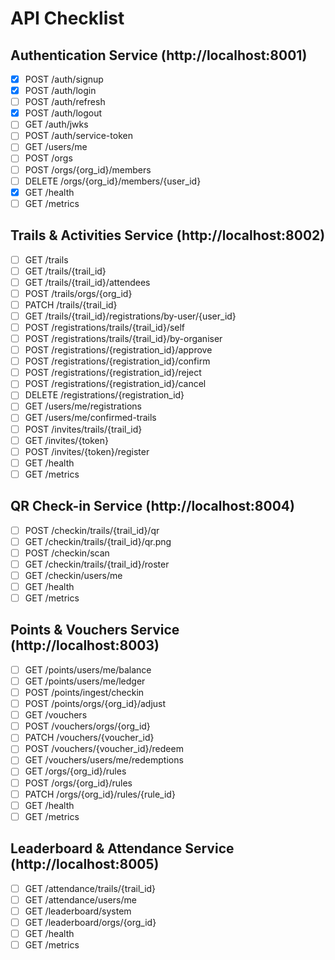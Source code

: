# API Checklist

## Authentication Service (http://localhost:8001)
- [x] POST /auth/signup
- [x] POST /auth/login
- [ ] POST /auth/refresh
- [x] POST /auth/logout
- [ ] GET /auth/jwks
- [ ] POST /auth/service-token
- [ ] GET /users/me
- [ ] POST /orgs
- [ ] POST /orgs/{org_id}/members
- [ ] DELETE /orgs/{org_id}/members/{user_id}
- [x] GET /health
- [ ] GET /metrics

## Trails & Activities Service (http://localhost:8002)
- [ ] GET /trails
- [ ] GET /trails/{trail_id}
- [ ] GET /trails/{trail_id}/attendees
- [ ] POST /trails/orgs/{org_id}
- [ ] PATCH /trails/{trail_id}
- [ ] GET /trails/{trail_id}/registrations/by-user/{user_id}
- [ ] POST /registrations/trails/{trail_id}/self
- [ ] POST /registrations/trails/{trail_id}/by-organiser
- [ ] POST /registrations/{registration_id}/approve
- [ ] POST /registrations/{registration_id}/confirm
- [ ] POST /registrations/{registration_id}/reject
- [ ] POST /registrations/{registration_id}/cancel
- [ ] DELETE /registrations/{registration_id}
- [ ] GET /users/me/registrations
- [ ] GET /users/me/confirmed-trails
- [ ] POST /invites/trails/{trail_id}
- [ ] GET /invites/{token}
- [ ] POST /invites/{token}/register
- [ ] GET /health
- [ ] GET /metrics

## QR Check-in Service (http://localhost:8004)
- [ ] POST /checkin/trails/{trail_id}/qr
- [ ] GET /checkin/trails/{trail_id}/qr.png
- [ ] POST /checkin/scan
- [ ] GET /checkin/trails/{trail_id}/roster
- [ ] GET /checkin/users/me
- [ ] GET /health
- [ ] GET /metrics

## Points & Vouchers Service (http://localhost:8003)
- [ ] GET /points/users/me/balance
- [ ] GET /points/users/me/ledger
- [ ] POST /points/ingest/checkin
- [ ] POST /points/orgs/{org_id}/adjust
- [ ] GET /vouchers
- [ ] POST /vouchers/orgs/{org_id}
- [ ] PATCH /vouchers/{voucher_id}
- [ ] POST /vouchers/{voucher_id}/redeem
- [ ] GET /vouchers/users/me/redemptions
- [ ] GET /orgs/{org_id}/rules
- [ ] POST /orgs/{org_id}/rules
- [ ] PATCH /orgs/{org_id}/rules/{rule_id}
- [ ] GET /health
- [ ] GET /metrics

## Leaderboard & Attendance Service (http://localhost:8005)
- [ ] GET /attendance/trails/{trail_id}
- [ ] GET /attendance/users/me
- [ ] GET /leaderboard/system
- [ ] GET /leaderboard/orgs/{org_id}
- [ ] GET /health
- [ ] GET /metrics
